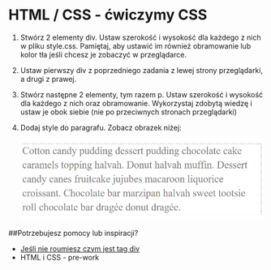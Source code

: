 # HTML / CSS - ćwiczymy CSS

1. Stwórz 2 elementy div. Ustaw szerokość i wysokość dla każdego z nich w pliku style.css. Pamiętaj, aby ustawić im również obramowanie lub kolor tła jeśli chcesz je zobaczyć w przeglądarce.

2. Ustaw pierwszy div z poprzedniego zadania z lewej strony przeglądarki, a drugi z prawej.

3. Stwórz następne 2 elementy, tym razem p. Ustaw szerokość i wysokość dla każdego z nich oraz obramowanie. Wykorzystaj zdobytą wiedzę
i ustaw je obok siebie (nie po przeciwnych stronach przeglądarki)

4. Dodaj style do paragrafu. Zobacz obrazek niżej:

    ![Some text](images/text.png)

##Potrzebujesz pomocy lub inspiracji?
* [Jeśli nie roumiesz czym jest tag div](http://www.html-5-tutorial.com/div-tag.htm)
* HTML i CSS - pre-work

